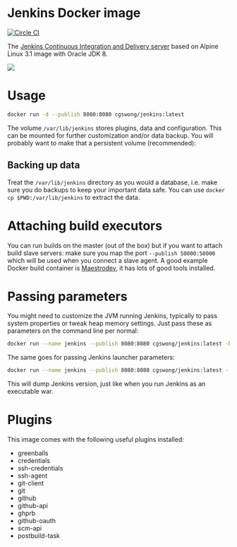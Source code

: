 # Jenkins Docker image

[![Circle CI](https://circleci.com/gh/cgswong/docker-jenkins/tree/master.svg?style=svg)](https://circleci.com/gh/cgswong/docker-jenkins/tree/master)

The [Jenkins Continuous Integration and Delivery server](http://jenkins-ci.org/) based on Alpine Linux 3.1 image with Oracle JDK 8.

<img src="http://jenkins-ci.org/sites/default/files/jenkins_logo.png"/>

# Usage

```sh
docker run -d --publish 8080:8080 cgswong/jenkins:latest
```

The volume `/var/lib/jenkins` stores plugins, data and configuration. This can be mounted for further customization and/or data backup.
You will probably want to make that a persistent volume (recommended):

## Backing up data
Treat the `/var/lib/jenkins` directory as you would a database, i.e. make sure you do backups to keep your important data safe. You can use `docker cp $PWD:/var/lib/jenkins` to extract the data.

# Attaching build executors
You can run builds on the master (out of the box) but if you want to attach build slave servers: make sure you map the port `--publish 50000:50000` which will be used when you connect a slave agent. A good example Docker build container is [Maestrodev](https://registry.hub.docker.com/u/maestrodev/build-agent), it has lots of good tools installed.

# Passing parameters
You might need to customize the JVM running Jenkins, typically to pass system properties or tweak heap memory settings. Just pass these as parameters on the command line per normal:

```sh
docker run --name jenkins --publish 8080:8080 cgswong/jenkins:latest -Dhudson.footerURL=http://mycompany.com
```

The same goes for passing Jenkins launcher parameters:

```sh
docker run --name jenkins --publish 8080:8080 cgswong/jenkins:latest --version
```

This will dump Jenkins version, just like when you run Jenkins as an executable war.

# Plugins
This image comes with the following useful plugins installed:

- greenballs
- credentials
- ssh-credentials
- ssh-agent
- git-client
- git
- github
- github-api
- ghprb
- github-oauth
- scm-api
- postbuild-task
